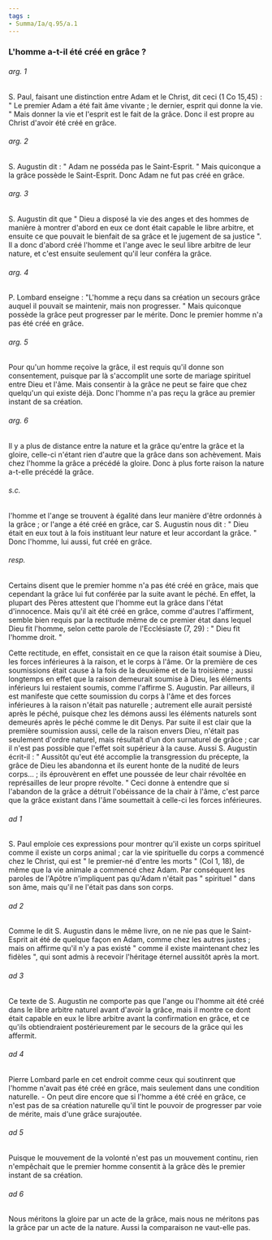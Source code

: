 ```yaml
---
tags : 
- Summa/Ia/q.95/a.1
---
```


### L'homme a-t-il été créé en grâce ?



###### arg. 1
S. Paul, faisant une distinction entre Adam et le Christ, dit ceci (1 Co 15,45) : " Le premier Adam a été fait âme vivante ; le dernier, esprit qui donne la vie. " Mais donner la vie et l'esprit est le fait de la grâce. Donc il est propre au Christ d'avoir été créé en grâce. 

###### arg. 2
S. Augustin dit : " Adam ne posséda pas le Saint-Esprit. " Mais quiconque a la grâce possède le Saint-Esprit. Donc Adam ne fut pas créé en grâce. 

###### arg. 3
S. Augustin dit que " Dieu a disposé la vie des anges et des hommes de manière à montrer d'abord en eux ce dont était capable le libre arbitre, et ensuite ce que pouvait le bienfait de sa grâce et le jugement de sa justice ". Il a donc d'abord créé l'homme et l'ange avec le seul libre arbitre de leur nature, et c'est ensuite seulement qu'il leur conféra la grâce. 

###### arg. 4
P. Lombard enseigne : "L'homme a reçu dans sa création un secours grâce auquel il pouvait se maintenir, mais non progresser. " Mais quiconque possède la grâce peut progresser par le mérite. Donc le premier homme n'a pas été créé en grâce. 

###### arg. 5
Pour qu'un homme reçoive la grâce, il est requis qu'il donne son consentement, puisque par là s'accomplit une sorte de mariage spirituel entre Dieu et l'âme. Mais consentir à la grâce ne peut se faire que chez quelqu'un qui existe déjà. Donc l'homme n'a pas reçu la grâce au premier instant de sa création. 

###### arg. 6
Il y a plus de distance entre la nature et la grâce qu'entre la grâce et la gloire, celle-ci n'étant rien d'autre que la grâce dans son achèvement. Mais chez l'homme la grâce a précédé la gloire. Donc à plus forte raison la nature a-t-elle précédé la grâce. 

###### s.c.
l'homme et l'ange se trouvent à égalité dans leur manière d'être ordonnés à la grâce ; or l'ange a été créé en grâce, car S. Augustin nous dit : " Dieu était en eux tout à la fois instituant leur nature et leur accordant la grâce. " Donc l'homme, lui aussi, fut créé en grâce. 

###### resp.
Certains disent que le premier homme n'a pas été créé en grâce, mais que cependant la grâce lui fut conférée par la suite avant le péché. En effet, la plupart des Pères attestent que l'homme eut la grâce dans l'état d'innocence. Mais qu'il ait été créé en grâce, comme d'autres l'affirment, semble bien requis par la rectitude même de ce premier état dans lequel Dieu fit l'homme, selon cette parole de l'Ecclésiaste (7, 29) : " Dieu fit l'homme droit. " 

Cette rectitude, en effet, consistait en ce que la raison était soumise à Dieu, les forces inférieures à la raison, et le corps à l'âme. Or la première de ces soumissions était cause à la fois de la deuxième et de la troisième ; aussi longtemps en effet que la raison demeurait soumise à Dieu, les éléments inférieurs lui restaient soumis, comme l'affirme S. Augustin. Par ailleurs, il est manifeste que cette soumission du corps à l'âme et des forces inférieures à la raison n'était pas naturelle ; autrement elle aurait persisté après le péché, puisque chez les démons aussi les éléments naturels sont demeurés après le péché comme le dit Denys. Par suite il est clair que la première soumission aussi, celle de la raison envers Dieu, n'était pas seulement d'ordre naturel, mais résultait d'un don surnaturel de grâce ; car il n'est pas possible que l'effet soit supérieur à la cause. Aussi S. Augustin écrit-il : " Aussitôt qu'eut été accomplie la transgression du précepte, la grâce de Dieu les abandonna et ils eurent honte de la nudité de leurs corps... ; ils éprouvèrent en effet une poussée de leur chair révoltée en représailles de leur propre révolte. " Ceci donne à entendre que si l'abandon de la grâce a détruit l'obéissance de la chair à l'âme, c'est parce que la grâce existant dans l'âme soumettait à celle-ci les forces inférieures. 

###### ad 1
S. Paul emploie ces expressions pour montrer qu'il existe un corps spirituel comme il existe un corps animal ; car la vie spirituelle du corps a commencé chez le Christ, qui est " le premier-né d'entre les morts " (Col 1, 18), de même que la vie animale a commencé chez Adam. Par conséquent les paroles de l'Apôtre n'impliquent pas qu'Adam n'était pas " spirituel " dans son âme, mais qu'il ne l'était pas dans son corps. 

###### ad 2
Comme le dit S. Augustin dans le même livre, on ne nie pas que le Saint-Esprit ait été de quelque façon en Adam, comme chez les autres justes ; mais on affirme qu'il n'y a pas existé " comme il existe maintenant chez les fidèles ", qui sont admis à recevoir l'héritage éternel aussitôt après la mort. 

###### ad 3
Ce texte de S. Augustin ne comporte pas que l'ange ou l'homme ait été créé dans le libre arbitre naturel avant d'avoir la grâce, mais il montre ce dont était capable en eux le libre arbitre avant la confirmation en grâce, et ce qu'ils obtiendraient postérieurement par le secours de la grâce qui les affermit. 

###### ad 4
Pierre Lombard parle en cet endroit comme ceux qui soutinrent que l'homme n'avait pas été créé en grâce, mais seulement dans une condition naturelle. - On peut dire encore que si l'homme a été créé en grâce, ce n'est pas de sa création naturelle qu'il tint le pouvoir de progresser par voie de mérite, mais d'une grâce surajoutée. 

###### ad 5
Puisque le mouvement de la volonté n'est pas un mouvement continu, rien n'empêchait que le premier homme consentit à la grâce dès le premier instant de sa création. 

###### ad 6
Nous méritons la gloire par un acte de la grâce, mais nous ne méritons pas la grâce par un acte de la nature. Aussi la comparaison ne vaut-elle pas. 


